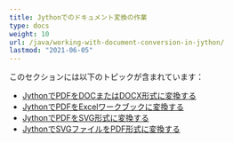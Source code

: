 ```yaml
---
title: Jythonでのドキュメント変換の作業
type: docs
weight: 10
url: /java/working-with-document-conversion-in-jython/
lastmod: "2021-06-05"
---
```


このセクションには以下のトピックが含まれています：

- [JythonでPDFをDOCまたはDOCX形式に変換する](/pdf/java/convert-pdf-to-doc-or-docx-format-in-jython/)
- [JythonでPDFをExcelワークブックに変換する](/pdf/java/convert-pdf-to-excel-workbook-in-jython)
- [JythonでPDFをSVG形式に変換する](/pdf/java/convert-pdf-to-svg-format-in-jython/)
- [JythonでSVGファイルをPDF形式に変換する](/pdf/java/convert-svg-file-to-pdf-format-in-jython/)